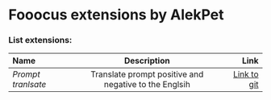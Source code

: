 # Fooocus extensions by AlekPet

### List extensions:

| Name                               |                                                     Description                                                     | Link  |
| :--------------------------------- | :-----------------------------------------------------------------------------------------------------------------: | ----: |
| _Prompt tranlsate_                         |                                           Translate prompt positive and negative to the Englsih             |  [Link to git](https://github.com/AlekPet/Fooocus_Extensions_AlekPet/prompt_translate)     |                        |
